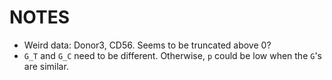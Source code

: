 # NOTES

- Weird data: Donor3, CD56. Seems to be truncated above 0?
- `G_T` and `G_C` need to be different. Otherwise, `p` could be low when
  the `G`'s are similar.

